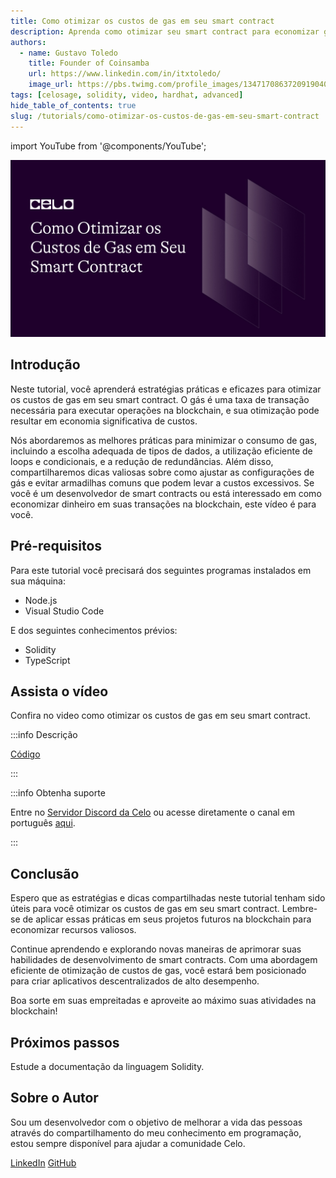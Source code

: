 ```yaml
---
title: Como otimizar os custos de gas em seu smart contract
description: Aprenda como otimizar seu smart contract para economizar gas
authors:
  - name: Gustavo Toledo
    title: Founder of Coinsamba
    url: https://www.linkedin.com/in/itxtoledo/
    image_url: https://pbs.twimg.com/profile_images/1347170863720919040/QMlr-GWc_400x400.jpg
tags: [celosage, solidity, video, hardhat, advanced]
hide_table_of_contents: true
slug: /tutorials/como-otimizar-os-custos-de-gas-em-seu-smart-contract
---
```


import YouTube from '@components/YouTube';

![header](../src/data-tutorials/showcase/advanced/como-otimizar-os-custos-de-gas-em-seu-smart-contract.png)

## Introdução

Neste tutorial, você aprenderá estratégias práticas e eficazes para otimizar os custos de gas em seu smart contract. O gás é uma taxa de transação necessária para executar operações na blockchain, e sua otimização pode resultar em economia significativa de custos.

Nós abordaremos as melhores práticas para minimizar o consumo de gas, incluindo a escolha adequada de tipos de dados, a utilização eficiente de loops e condicionais, e a redução de redundâncias. Além disso, compartilharemos dicas valiosas sobre como ajustar as configurações de gás e evitar armadilhas comuns que podem levar a custos excessivos. Se você é um desenvolvedor de smart contracts ou está interessado em como economizar dinheiro em suas transações na blockchain, este vídeo é para você.

## Pré-requisitos

Para este tutorial você precisará dos seguintes programas instalados em sua máquina:

- Node.js
- Visual Studio Code

E dos seguintes conhecimentos prévios:

- Solidity
- TypeScript

## Assista o vídeo

Confira no video como otimizar os custos de gas em seu smart contract.

<YouTube videoId="bGw5cT5Zmw4"/>

:::info Descrição

[Código](https://github.com/itxtoledo/celo-sage-examples/tree/main/reduce-gas-usage)

:::

:::info Obtenha suporte

Entre no [Servidor Discord da Celo](https://chat.celo.org/) ou acesse diretamente o canal em português
[aqui](https://discord.com/channels/600834479145353243/956679819406491708).

:::

## Conclusão

Espero que as estratégias e dicas compartilhadas neste tutorial tenham sido úteis para você otimizar os custos de gas em seu smart contract. Lembre-se de aplicar essas práticas em seus projetos futuros na blockchain para economizar recursos valiosos.

Continue aprendendo e explorando novas maneiras de aprimorar suas habilidades de desenvolvimento de smart contracts. Com uma abordagem eficiente de otimização de custos de gas, você estará bem posicionado para criar aplicativos descentralizados de alto desempenho.

Boa sorte em suas empreitadas e aproveite ao máximo suas atividades na blockchain!

## Próximos passos

Estude a documentação da linguagem Solidity.

## Sobre o Autor

Sou um desenvolvedor com o objetivo de melhorar a vida das pessoas através do compartilhamento do meu conhecimento em programação, estou sempre disponível para ajudar a comunidade Celo.

[LinkedIn](https://www.linkedin.com/in/itxtoledo/)
[GitHub](https://github.com/itxtoledo)
